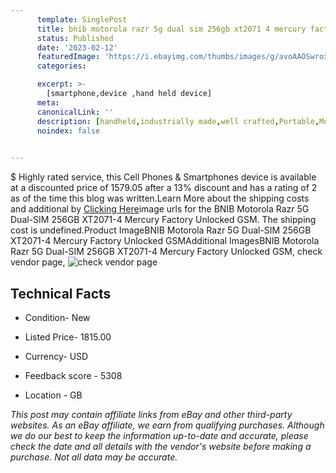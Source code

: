 ```yaml
---
      template: SinglePost
      title: bnib motorola razr 5g dual sim 256gb xt2071 4 mercury factory unlocked gsm
      status: Published
      date: '2023-02-12'
      featuredImage: 'https://i.ebayimg.com/thumbs/images/g/avoAAOSwroxfhbks/s-l225.jpg'
      categories: 

      excerpt: >-
        [smartphone,device ,hand held device]
      meta:
      canonicalLink: ''
      description: [handheld,industrially made,well crafted,Portable,Mobile,Compact,Convenient,Lightweight,Maneuverable,Man-portable,Miniature,Carriable,Hand-held,Light,Holdable,Transportable,Mobile device,Pocket-sized,On-the-go,Wireless,Cordless,Compact size,Convenient size, smartphone,device ,hand held device]
      noindex: false

        
---
```

$
    Highly rated service, this Cell Phones & Smartphones device is available at a discounted price of 1579.05 after a 13% discount and has a rating of 2 as of the time this blog was written.Learn More about the shipping costs and additional by [Clicking Here](https://www.ebay.com/itm/124826342703?hash=item1d103ad52f%3Ag%3AavoAAOSwroxfhbks&mkevt=1&mkcid=1&mkrid=711-53200-19255-0&campid=%253CePNCampaignId%253E&customid=%253CreferenceId%253E&toolid=10049)image urls for the BNIB Motorola Razr 5G Dual-SIM 256GB XT2071-4 Mercury Factory Unlocked GSM. The shipping cost is undefined.Product ImageBNIB Motorola Razr 5G Dual-SIM 256GB XT2071-4 Mercury Factory Unlocked GSMAdditional ImagesBNIB Motorola Razr 5G Dual-SIM 256GB XT2071-4 Mercury Factory Unlocked GSM, check vendor page, ![check vendor page](https://origin-galleryplus.ebayimg.com/ws/web/124826342703_2_0_1/225x225.jpg,https://origin-galleryplus.ebayimg.com/ws/web/124826342703_3_0_1/225x225.jpg,https://origin-galleryplus.ebayimg.com/ws/web/124826342703_4_0_1/225x225.jpg,https://origin-galleryplus.ebayimg.com/ws/web/124826342703_5_0_1/225x225.jpg,https://origin-galleryplus.ebayimg.com/ws/web/124826342703_6_0_1/225x225.jpg,https://origin-galleryplus.ebayimg.com/ws/web/124826342703_7_0_1/225x225.jpg,https://origin-galleryplus.ebayimg.com/ws/web/124826342703_8_0_1/225x225.jpg,https://origin-galleryplus.ebayimg.com/ws/web/124826342703_9_0_1/225x225.jpg,https://origin-galleryplus.ebayimg.com/ws/web/124826342703_10_0_1/225x225.jpg,https://origin-galleryplus.ebayimg.com/ws/web/124826342703_11_0_1/225x225.jpg,https://origin-galleryplus.ebayimg.com/ws/web/124826342703_12_0_1/225x225.jpg)
    
    

 ## Technical Facts 



     
      

 - Condition- New 


      

 - Listed Price- 1815.00 


      

 - Currency- USD 


      

 - Feedback score - 5308 


      

 - Location - GB 


      
      

 *_This post may contain affiliate links from eBay and other third-party websites. As an eBay affiliate, we earn from qualifying purchases. Although we do our best to keep the information up-to-date and accurate, please check the date and all details with the vendor's website before making a purchase. Not all data may be accurate._*



    
    
    
    
    